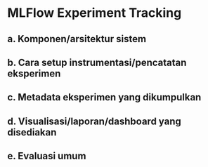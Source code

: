 # MLFlow Experiment Tracking

## a. Komponen/arsitektur sistem

## b. Cara setup instrumentasi/pencatatan eksperimen

## c. Metadata eksperimen yang dikumpulkan

## d. Visualisasi/laporan/dashboard yang disediakan

## e. Evaluasi umum